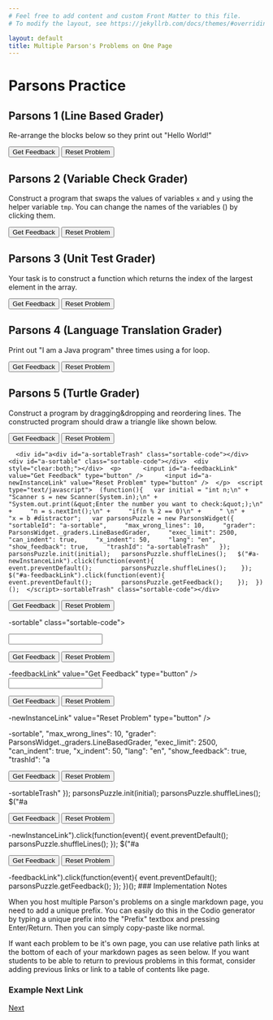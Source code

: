 ```yaml
---
# Feel free to add content and custom Front Matter to this file.
# To modify the layout, see https://jekyllrb.com/docs/themes/#overriding-theme-defaults

layout: default
title: Multiple Parson's Problems on One Page
---
```

# Parsons Practice

## Parsons 1 (Line Based Grader)
Re-arrange the blocks below so they print out "Hello World!"

<div id="p1-sortableTrash" class="sortable-code"></div>
<div id="p1-sortable" class="sortable-code"></div>
<div style="clear:both;"></div>
<p>
    <input id="p1-feedbackLink" value="Get Feedback" type="button" />
    <input id="p1-newInstanceLink" value="Reset Problem" type="button" />
</p>
<script type="text/javascript">
(function() {
  var initial = "print(\"Hello\")\n" +
    "print(\" \")\n" +
    "print(\"World\")\n" +
    "print(\"!\")";
  var parsonsPuzzle = new ParsonsWidget({
    "sortableId": "p1-sortable",
    "max_wrong_lines": 10,
    "grader": ParsonsWidget._graders.LineBasedGrader,
    "exec_limit": 2500,
    "can_indent": false,
    "x_indent": 50,
    "lang": "en",
    "trashId": "p1-sortableTrash"
  });
  parsonsPuzzle.init(initial);
  parsonsPuzzle.shuffleLines();
  $("#p1-newInstanceLink").click(function(event){
      event.preventDefault();
      parsonsPuzzle.shuffleLines();
  });
  $("#p1-feedbackLink").click(function(event){
      event.preventDefault();
      parsonsPuzzle.getFeedback();
  });
})();
</script>


## Parsons 2 (Variable Check Grader)
Construct a program that swaps the values of variables <code>x</code> and <code>y</code> using the helper variable <code>tmp</code>. You can change the names of the variables (<span class="jsparson-toggle"></span>) by clicking them.

<div id="p2-sortableTrash" class="sortable-code"></div>
<div id="p2-sortable" class="sortable-code"></div>
<div style="clear:both;"></div>
<p>
    <input id="p2-feedbackLink" value="Get Feedback" type="button" />
    <input id="p2-newInstanceLink" value="Reset Problem" type="button" />
</p>
<script type="text/javascript">
(function(){
  var initial = "$$toggle::x::y::tmp$$ = $$toggle::x::y::tmp$$\n" +
    "$$toggle::x::y::tmp$$ = $$toggle::x::y::tmp$$\n" +
    "$$toggle::x::y::tmp$$ = $$toggle::x::y::tmp$$";
  var parsonsPuzzle = new ParsonsWidget({
    "sortableId": "p2-sortable",
    "max_wrong_lines": 10,
    "grader": ParsonsWidget._graders.VariableCheckGrader,
    "exec_limit": 2500,
    "can_indent": true,
    "x_indent": 50,
    "lang": "en",
    "trashId": "p2-sortableTrash",
    "vartests": [
        {
            "message": "Testing with initial variable values x = 3 and y = 4",
            "initcode": "x = 3\ny = 4",
            "code": "",
            "variables": {}
        },
        {
            "message": "Testing with initial variable values x = 0 and y = 2",
            "initcode": "x = 0\ny = 2",
            "code": "",
            "variables": {}
        }
    ]
  });
  parsonsPuzzle.init(initial);
  parsonsPuzzle.shuffleLines();
  $("#p2-newInstanceLink").click(function(event){
      event.preventDefault();
      parsonsPuzzle.shuffleLines();
  });
  $("#p2-feedbackLink").click(function(event){
      event.preventDefault();
      parsonsPuzzle.getFeedback();
 });
})();
</script>

## Parsons 3 (Unit Test Grader)
Your task is to construct a function which returns the index of the largest element in the array.

<div id="p3-sortableTrash" class="sortable-code"></div>
<div id="p3-sortable" class="sortable-code"></div>
<div style="clear:both;"></div>
<p>
    <input id="p3-feedbackLink" value="Get Feedback" type="button" />
    <input id="p3-newInstanceLink" value="Reset Problem" type="button" />
</p>
<script type="text/javascript">
(function(){
  var initial = "def maxindex(arg):\n" +
    " ans = 0\n" +
    " for i in range(len(arg)):\n" +
    " if arg[i] > arg[ans]:\n" +
    " ans = i\n" +
    " while True:\n" +
    "pass\n" +
    " return ans";
  var parsonsPuzzle = new ParsonsWidget({
    "sortableId": "p3-sortable",
    "max_wrong_lines": 10,
    "grader": ParsonsWidget._graders.UnitTestGrader,
    "exec_limit": 2500,
    "can_indent": true,
    "x_indent": 50,
    "lang": "en",
    "trashId": "p3-sortableTrash",
    "unittests": "import unittestparson\nclass myTests(unittestparson.unittest):\n  def test_0(self):\n    self.assertEqual(,,)\n_test_result = myTests().main()"
  });
  parsonsPuzzle.init(initial);
  parsonsPuzzle.shuffleLines();
  $("#p3-newInstanceLink").click(function(event){
      event.preventDefault();
      parsonsPuzzle.shuffleLines();
  });
  $("#p3-feedbackLink").click(function(event){
      event.preventDefault();
      parsonsPuzzle.getFeedback();
  });
})();
</script>

## Parsons 4 (Language Translation Grader)
Print out "I am a Java program" three times using a for loop.

<div id="p4-sortableTrash" class="sortable-code"></div>
<div id="p4-sortable" class="sortable-code"></div>
<div style="clear:both;"></div>
<p>
    <input id="p4-feedbackLink" value="Get Feedback" type="button" />
    <input id="p4-newInstanceLink" value="Reset Problem" type="button" />
</p>
<script type="text/javascript">
(function(){
  var initial = "for (int i=0;i<3;i++) {\n" +
    "System.out.print(\\\"I \\\");\n" +
    "System.out.print(\\\"am \\\");\n" +
    "System.out.print(\\\"a Java program \\\");\n" +
    "}";
  var parsonsPuzzle = new ParsonsWidget({
    "sortableId": "p4-sortable",
    "max_wrong_lines": 1,
    "grader": ParsonsWidget._graders.LanguageTranslationGrader,
    "exec_limit": 2500,
    "can_indent": true,
    "x_indent": 50,
    "lang": "en",
    "executable_code": "for x in range(3):\n    output += 'I '\n    output += 'am '\n    output += 'a Java program '\npass",
    "programmingLang": "java",
    "vartests": [
        {
            "message": "Testing...",
            "initcode": "output = ''",
            "code": "",
            "variables": {
                "output": "I am a Java program I am a Java program I am a Java program "
            }
        }
    ]
  });
  parsonsPuzzle.init(initial);
  parsonsPuzzle.shuffleLines();
  $("#p4-newInstanceLink").click(function(event){
      event.preventDefault();
      parsonsPuzzle.shuffleLines();
  });
  $("#p4-feedbackLink").click(function(event){
      event.preventDefault();
      parsonsPuzzle.getFeedback();
   });
})();
</script>


## Parsons 5 (Turtle Grader)
Construct a program by dragging&amp;dropping and reordering lines. The constructed program should draw a triangle like shown below.

<div id="p5-sortableTrash" class="sortable-code"></div>
<div id="p5-sortable" class="sortable-code"></div>
<div style="clear:both;"></div>
<p>
    <input id="p5-feedbackLink" value="Get Feedback" type="button" />
    <input id="p5-newInstanceLink" value="Reset Problem" type="button" />
</p>
<script type="text/javascript">
(function(){
  var initial = "REPEAT 3 TIMES\n" +
    "  forward(100)\n" +
    "  left(120)\n" +
    "ENDREPEAT";
  var parsonsPuzzle = new ParsonsWidget({
    "sortableId": "p5-sortable",
    "max_wrong_lines": 1,
    "grader": ParsonsWidget._graders.TurtleGrader,
    "exec_limit": 2500,
    "can_indent": true,
    "x_indent": 50,
    "lang": "en",
    "trashId": "p5-sortableTrash",
    "executable_code": "for i in range(0,3):\nmyTurtle.forward(100)\nmyTurtle.left(120)\npass",
    "programmingLang": "pseudo",
    "turtleModelCode": "modelTurtle.forward(100)\nmodelTurtle.left(120)\nmodelTurtle.forward(100)\nmodelTurtle.left(120)\nmodelTurtle.forward(100)\nmodelTurtle.left(120)",
  });
  parsonsPuzzle.init(initial);
  parsonsPuzzle.shuffleLines();
  $("#p5-newInstanceLink").click(function(event){
      event.preventDefault();
      parsonsPuzzle.shuffleLines();
  });
  $("#p5-feedbackLink").click(function(event){
      event.preventDefault();
      parsonsPuzzle.getFeedback();
  });
})();
</script>

      <div id="a<div id="a-sortableTrash" class="sortable-code"></div>  <div id="a-sortable" class="sortable-code"></div>  <div style="clear:both;"></div>  <p>      <input id="a-feedbackLink" value="Get Feedback" type="button" />      <input id="a-newInstanceLink" value="Reset Problem" type="button" />  </p>  <script type="text/javascript">  (function(){   var initial = "int n;\n" +     "Scanner s = new Scanner(System.in);\n" +     "System.out.print(&quot;Enter the number you want to check:&quot;);\n" +     "n = s.nextInt();\n" +     "if(n % 2 == 0)\n" +     " \n" +     "x = b #distractor";   var parsonsPuzzle = new ParsonsWidget({     "sortableId": "a-sortable",     "max_wrong_lines": 10,     "grader": ParsonsWidget._graders.LineBasedGrader,     "exec_limit": 2500,     "can_indent": true,     "x_indent": 50,     "lang": "en",     "show_feedback": true,     "trashId": "a-sortableTrash"   });   parsonsPuzzle.init(initial);   parsonsPuzzle.shuffleLines();   $("#a-newInstanceLink").click(function(event){        event.preventDefault();        parsonsPuzzle.shuffleLines();    });    $("#a-feedbackLink").click(function(event){        event.preventDefault();        parsonsPuzzle.getFeedback();    });  })();  </script>-sortableTrash" class="sortable-code"></div> 
<div id="a<div id="a-sortableTrash" class="sortable-code"></div>  <div id="a-sortable" class="sortable-code"></div>  <div style="clear:both;"></div>  <p>      <input id="a-feedbackLink" value="Get Feedback" type="button" />      <input id="a-newInstanceLink" value="Reset Problem" type="button" />  </p>  <script type="text/javascript">  (function(){   var initial = "int n;\n" +     "Scanner s = new Scanner(System.in);\n" +     "System.out.print(&quot;Enter the number you want to check:&quot;);\n" +     "n = s.nextInt();\n" +     "if(n % 2 == 0)\n" +     " \n" +     "x = b #distractor";   var parsonsPuzzle = new ParsonsWidget({     "sortableId": "a-sortable",     "max_wrong_lines": 10,     "grader": ParsonsWidget._graders.LineBasedGrader,     "exec_limit": 2500,     "can_indent": true,     "x_indent": 50,     "lang": "en",     "show_feedback": true,     "trashId": "a-sortableTrash"   });   parsonsPuzzle.init(initial);   parsonsPuzzle.shuffleLines();   $("#a-newInstanceLink").click(function(event){        event.preventDefault();        parsonsPuzzle.shuffleLines();    });    $("#a-feedbackLink").click(function(event){        event.preventDefault();        parsonsPuzzle.getFeedback();    });  })();  </script>-sortable" class="sortable-code"></div> 
<div style="clear:both;"></div> 
<p> 
    <input id="a<div id="a-sortableTrash" class="sortable-code"></div>  <div id="a-sortable" class="sortable-code"></div>  <div style="clear:both;"></div>  <p>      <input id="a-feedbackLink" value="Get Feedback" type="button" />      <input id="a-newInstanceLink" value="Reset Problem" type="button" />  </p>  <script type="text/javascript">  (function(){   var initial = "int n;\n" +     "Scanner s = new Scanner(System.in);\n" +     "System.out.print(&quot;Enter the number you want to check:&quot;);\n" +     "n = s.nextInt();\n" +     "if(n % 2 == 0)\n" +     " \n" +     "x = b #distractor";   var parsonsPuzzle = new ParsonsWidget({     "sortableId": "a-sortable",     "max_wrong_lines": 10,     "grader": ParsonsWidget._graders.LineBasedGrader,     "exec_limit": 2500,     "can_indent": true,     "x_indent": 50,     "lang": "en",     "show_feedback": true,     "trashId": "a-sortableTrash"   });   parsonsPuzzle.init(initial);   parsonsPuzzle.shuffleLines();   $("#a-newInstanceLink").click(function(event){        event.preventDefault();        parsonsPuzzle.shuffleLines();    });    $("#a-feedbackLink").click(function(event){        event.preventDefault();        parsonsPuzzle.getFeedback();    });  })();  </script>-feedbackLink" value="Get Feedback" type="button" /> 
    <input id="a<div id="a-sortableTrash" class="sortable-code"></div>  <div id="a-sortable" class="sortable-code"></div>  <div style="clear:both;"></div>  <p>      <input id="a-feedbackLink" value="Get Feedback" type="button" />      <input id="a-newInstanceLink" value="Reset Problem" type="button" />  </p>  <script type="text/javascript">  (function(){   var initial = "int n;\n" +     "Scanner s = new Scanner(System.in);\n" +     "System.out.print(&quot;Enter the number you want to check:&quot;);\n" +     "n = s.nextInt();\n" +     "if(n % 2 == 0)\n" +     " \n" +     "x = b #distractor";   var parsonsPuzzle = new ParsonsWidget({     "sortableId": "a-sortable",     "max_wrong_lines": 10,     "grader": ParsonsWidget._graders.LineBasedGrader,     "exec_limit": 2500,     "can_indent": true,     "x_indent": 50,     "lang": "en",     "show_feedback": true,     "trashId": "a-sortableTrash"   });   parsonsPuzzle.init(initial);   parsonsPuzzle.shuffleLines();   $("#a-newInstanceLink").click(function(event){        event.preventDefault();        parsonsPuzzle.shuffleLines();    });    $("#a-feedbackLink").click(function(event){        event.preventDefault();        parsonsPuzzle.getFeedback();    });  })();  </script>-newInstanceLink" value="Reset Problem" type="button" /> 
</p> 
<script type="text/javascript"> 
(function(){
  var initial = "int x;\n" +
    "int y;\n" +
    "int a = x+y;\n" +
    " \n" +
    "x = b #distractor";
  var parsonsPuzzle = new ParsonsWidget({
    "sortableId": "a<div id="a-sortableTrash" class="sortable-code"></div>  <div id="a-sortable" class="sortable-code"></div>  <div style="clear:both;"></div>  <p>      <input id="a-feedbackLink" value="Get Feedback" type="button" />      <input id="a-newInstanceLink" value="Reset Problem" type="button" />  </p>  <script type="text/javascript">  (function(){   var initial = "int n;\n" +     "Scanner s = new Scanner(System.in);\n" +     "System.out.print(&quot;Enter the number you want to check:&quot;);\n" +     "n = s.nextInt();\n" +     "if(n % 2 == 0)\n" +     " \n" +     "x = b #distractor";   var parsonsPuzzle = new ParsonsWidget({     "sortableId": "a-sortable",     "max_wrong_lines": 10,     "grader": ParsonsWidget._graders.LineBasedGrader,     "exec_limit": 2500,     "can_indent": true,     "x_indent": 50,     "lang": "en",     "show_feedback": true,     "trashId": "a-sortableTrash"   });   parsonsPuzzle.init(initial);   parsonsPuzzle.shuffleLines();   $("#a-newInstanceLink").click(function(event){        event.preventDefault();        parsonsPuzzle.shuffleLines();    });    $("#a-feedbackLink").click(function(event){        event.preventDefault();        parsonsPuzzle.getFeedback();    });  })();  </script>-sortable",
    "max_wrong_lines": 10,
    "grader": ParsonsWidget._graders.LineBasedGrader,
    "exec_limit": 2500,
    "can_indent": true,
    "x_indent": 50,
    "lang": "en",
    "show_feedback": true,
    "trashId": "a<div id="a-sortableTrash" class="sortable-code"></div>  <div id="a-sortable" class="sortable-code"></div>  <div style="clear:both;"></div>  <p>      <input id="a-feedbackLink" value="Get Feedback" type="button" />      <input id="a-newInstanceLink" value="Reset Problem" type="button" />  </p>  <script type="text/javascript">  (function(){   var initial = "int n;\n" +     "Scanner s = new Scanner(System.in);\n" +     "System.out.print(&quot;Enter the number you want to check:&quot;);\n" +     "n = s.nextInt();\n" +     "if(n % 2 == 0)\n" +     " \n" +     "x = b #distractor";   var parsonsPuzzle = new ParsonsWidget({     "sortableId": "a-sortable",     "max_wrong_lines": 10,     "grader": ParsonsWidget._graders.LineBasedGrader,     "exec_limit": 2500,     "can_indent": true,     "x_indent": 50,     "lang": "en",     "show_feedback": true,     "trashId": "a-sortableTrash"   });   parsonsPuzzle.init(initial);   parsonsPuzzle.shuffleLines();   $("#a-newInstanceLink").click(function(event){        event.preventDefault();        parsonsPuzzle.shuffleLines();    });    $("#a-feedbackLink").click(function(event){        event.preventDefault();        parsonsPuzzle.getFeedback();    });  })();  </script>-sortableTrash"
  });
  parsonsPuzzle.init(initial);
  parsonsPuzzle.shuffleLines();
  $("#a<div id="a-sortableTrash" class="sortable-code"></div>  <div id="a-sortable" class="sortable-code"></div>  <div style="clear:both;"></div>  <p>      <input id="a-feedbackLink" value="Get Feedback" type="button" />      <input id="a-newInstanceLink" value="Reset Problem" type="button" />  </p>  <script type="text/javascript">  (function(){   var initial = "int n;\n" +     "Scanner s = new Scanner(System.in);\n" +     "System.out.print(&quot;Enter the number you want to check:&quot;);\n" +     "n = s.nextInt();\n" +     "if(n % 2 == 0)\n" +     " \n" +     "x = b #distractor";   var parsonsPuzzle = new ParsonsWidget({     "sortableId": "a-sortable",     "max_wrong_lines": 10,     "grader": ParsonsWidget._graders.LineBasedGrader,     "exec_limit": 2500,     "can_indent": true,     "x_indent": 50,     "lang": "en",     "show_feedback": true,     "trashId": "a-sortableTrash"   });   parsonsPuzzle.init(initial);   parsonsPuzzle.shuffleLines();   $("#a-newInstanceLink").click(function(event){        event.preventDefault();        parsonsPuzzle.shuffleLines();    });    $("#a-feedbackLink").click(function(event){        event.preventDefault();        parsonsPuzzle.getFeedback();    });  })();  </script>-newInstanceLink").click(function(event){ 
      event.preventDefault(); 
      parsonsPuzzle.shuffleLines(); 
  }); 
  $("#a<div id="a-sortableTrash" class="sortable-code"></div>  <div id="a-sortable" class="sortable-code"></div>  <div style="clear:both;"></div>  <p>      <input id="a-feedbackLink" value="Get Feedback" type="button" />      <input id="a-newInstanceLink" value="Reset Problem" type="button" />  </p>  <script type="text/javascript">  (function(){   var initial = "int n;\n" +     "Scanner s = new Scanner(System.in);\n" +     "System.out.print(&quot;Enter the number you want to check:&quot;);\n" +     "n = s.nextInt();\n" +     "if(n % 2 == 0)\n" +     " \n" +     "x = b #distractor";   var parsonsPuzzle = new ParsonsWidget({     "sortableId": "a-sortable",     "max_wrong_lines": 10,     "grader": ParsonsWidget._graders.LineBasedGrader,     "exec_limit": 2500,     "can_indent": true,     "x_indent": 50,     "lang": "en",     "show_feedback": true,     "trashId": "a-sortableTrash"   });   parsonsPuzzle.init(initial);   parsonsPuzzle.shuffleLines();   $("#a-newInstanceLink").click(function(event){        event.preventDefault();        parsonsPuzzle.shuffleLines();    });    $("#a-feedbackLink").click(function(event){        event.preventDefault();        parsonsPuzzle.getFeedback();    });  })();  </script>-feedbackLink").click(function(event){ 
      event.preventDefault(); 
      parsonsPuzzle.getFeedback(); 
  }); 
})(); 
</script>
### Implementation Notes

When you host multiple Parson's problems on a single markdown page, you need to add a unique prefix. You can easily do this in the Codio generator by typing a unique prefix into the "Prefix" textbox and pressing Enter/Return. Then you can simply copy-paste like normal.

If want each problem to be it's own page, you can use relative path links at the bottom of each of your markdown pages as seen below. If you want students to be able to return to previous problems in this format, consider adding previous links or link to a table of contents like page.

### Example Next Link
[Next](./parsons/example1.html)
